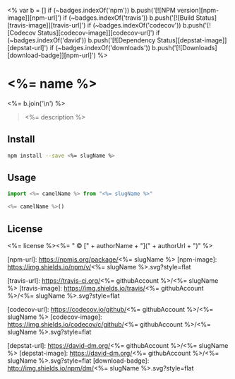 <%
var b = [] 
if (~badges.indexOf('npm')) b.push('[![NPM version][npm-image]][npm-url]')
if (~badges.indexOf('travis')) b.push('[![Build Status][travis-image]][travis-url]')
if (~badges.indexOf('codecov')) b.push('[![Codecov Status][codecov-image]][codecov-url]')
if (~badges.indexOf('david')) b.push('[![Dependency Status][depstat-image]][depstat-url]')
if (~badges.indexOf('downloads')) b.push('[![Downloads][download-badge]][npm-url]')
%>

# <%= name %>
<%= b.join('\n') %>

> <%= description %>

## Install

```sh
npm install --save <%= slugName %>
```

## Usage

```js
import <%= camelName %> from "<%= slugName %>"

<%= camelName %>()
```

## License

<%= license %><%= " © [" + authorName + "](" + authorUrl + ")" %>

[npm-url]: https://npmjs.org/package/<%= slugName %>
[npm-image]: https://img.shields.io/npm/v/<%= slugName %>.svg?style=flat

[travis-url]: https://travis-ci.org/<%= githubAccount %>/<%= slugName %>
[travis-image]: https://img.shields.io/travis/<%= githubAccount %>/<%= slugName %>.svg?style=flat

[codecov-url]: https://codecov.io/github/<%= githubAccount %>/<%= slugName %>
[codecov-image]: https://img.shields.io/codecov/c/github/<%= githubAccount %>/<%= slugName %>.svg?style=flat

[depstat-url]: https://david-dm.org/<%= githubAccount %>/<%= slugName %>
[depstat-image]: https://david-dm.org/<%= githubAccount %>/<%= slugName %>.svg?style=flat
[download-badge]: http://img.shields.io/npm/dm/<%= slugName %>.svg?style=flat

